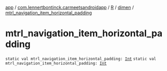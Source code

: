 [app](../../../index.md) / [com.lennertbontinck.carmeetsandroidapp](../../index.md) / [R](../index.md) / [dimen](index.md) / [mtrl_navigation_item_horizontal_padding](./mtrl_navigation_item_horizontal_padding.md)

# mtrl_navigation_item_horizontal_padding

`static val mtrl_navigation_item_horizontal_padding: `[`Int`](https://kotlinlang.org/api/latest/jvm/stdlib/kotlin/-int/index.html)
`static val mtrl_navigation_item_horizontal_padding: `[`Int`](https://kotlinlang.org/api/latest/jvm/stdlib/kotlin/-int/index.html)